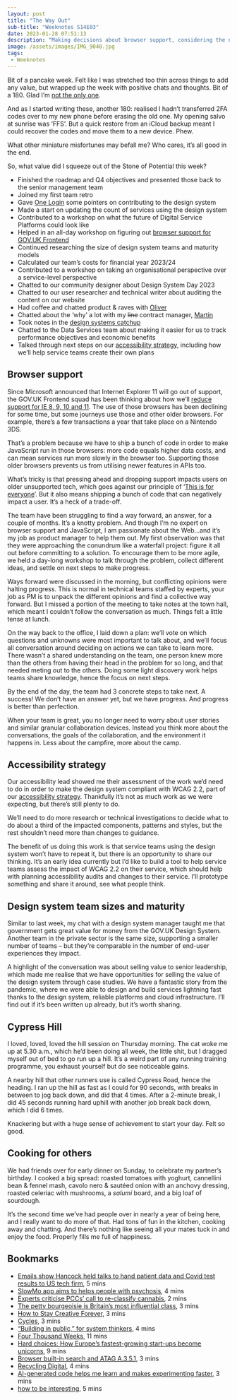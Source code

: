 ```yaml
---
layout: post
title: "The Way Out"
sub-title: "Weeknotes S14E03"
date: 2023-01-28 07:51:13
description: "Making decisions about browser support, considering the next steps in our accessibility strategy, and calculating costs for the year ahead."
image: /assets/images/IMG_9040.jpg
tags:
 - Weeknotes
---
```


Bit of a pancake week. Felt like I was stretched too thin across things to add any value, but wrapped up the week with positive chats and thoughts. Bit of a 180. Glad I’m [not the only one](https://weeknot.es/weeknotes-s02-e05-7289926120bd).

And as I started writing these, another 180: realised I hadn’t transferred 2FA codes over to my new phone before erasing the old one. My opening salvo at sunrise was ‘FFS’. But a quick restore from an iCloud backup meant I could recover the codes and move them to a new device. Phew.

What other miniature misfortunes may befall me? Who cares, it’s all good in the end.

So, what value did I squeeze out of the Stone of Potential this week?

- Finished the roadmap and Q4 objectives and presented those back to the senior management team
- Joined my first team retro
- Gave [One Login](https://www.sign-in.service.gov.uk) some pointers on contributing to the design system
- Made a start on updating the count of services using the design system
- Contributed to a workshop on what the future of Digital Service Platforms could look like
- Helped in an all-day workshop on figuring out [browser support for GOV.‌UK Frontend](https://github.com/alphagov/govuk-frontend/issues/2718)
- Continued researching the size of design system teams and maturity models
- Calculated our team’s costs for financial year 2023/24
- Contributed to a workshop on taking an organisational perspective over a service-level perspective
- Chatted to our community designer about Design System Day 2023
- Chatted to our user researcher and technical writer about auditing the content on our website
- Had coffee and chatted product & raves with [Oliver](https://oliverhannan.carrd.co)
- Chatted about the ‘why’ a lot with my ~~line~~ contract manager, [Martin](https://www.martinlugton.com)
- Took notes in the [design systems catchup](https://design-system.service.gov.uk/community/)
- Chatted to the Data Services team about making it easier for us to track performance objectives and economic benefits
- Talked through next steps on our [accessibility strategy](https://accessibility.blog.gov.uk/2023/01/06/a-new-accessibility-strategy-for-the-gov-uk-design-system/), including how we’ll help service teams create their own plans

## Browser support

Since Microsoft announced that Internet Explorer 11 will go out of support, the GOV.‌UK Frontend squad has been thinking about how we’ll [reduce support for IE 8, 9, 10 and 11](https://github.com/alphagov/govuk-frontend/discussions/2607). The use of those browsers has been declining for some time, but some journeys use those and other older browsers. For example, there’s a few transactions a year that take place on a Nintendo 3DS.

That’s a problem because we have to ship a bunch of code in order to make JavaScript run in those browsers: more code equals higher data costs, and can mean services run more slowly in the browser too. Supporting those older browsers prevents us from utilising newer features in APIs too.

What’s tricky is that pressing ahead and dropping support impacts users on older unsupported tech, which goes against our principle of ‘[This is for everyone](https://www.gov.uk/guidance/government-design-principles#this-is-for-everyone)’. But it also means shipping a bunch of code that can negatively impact a user. It’s a heck of a trade-off.

The team have been struggling to find a way forward, an answer, for a couple of months. It’s a knotty problem. And though I’m no expert on browser support and JavaScript, I am passionate about the Web…and it’s my job as product manager to help them out. My first observation was that they were approaching the conundrum like a waterfall project: figure it all out before committing to a solution. To encourage them to be more agile, we held a day-long workshop to talk through the problem, collect different ideas, and settle on next steps to make progress.

Ways forward were discussed in the morning, but conflicting opinions were halting progress. This is normal in technical teams staffed by experts, your job as PM is to unpack the different opinions and find a collective way forward. But I missed a portion of the meeting to take notes at the town hall, which meant I couldn’t follow the conversation as much. Things felt a little tense at lunch.

On the way back to the office, I laid down a plan: we’ll vote on which questions and unknowns were most important to talk about, and we’ll focus all conversation around deciding on actions we can take to learn more. There wasn’t a shared understanding on the team, one person knew more than the others from having their head in the problem for so long, and that needed meting out to the others. Doing some light discovery work helps teams share knowledge, hence the focus on next steps.

By the end of the day, the team had 3 concrete steps to take next. A success! We don’t have an answer yet, but we have progress. And progress is better than perfection.

When your team is great, you no longer need to worry about user stories and similar granular collaboration devices. Instead you think more about the conversations, the goals of the collaboration, and the environment it happens in. Less about the campfire, more about the camp.

## Accessibility strategy

Our accessibility lead showed me their assessment of the work we’d need to do in order to make the design system compliant with WCAG 2.2, part of our [accessibility strategy](https://accessibility.blog.gov.uk/2023/01/06/a-new-accessibility-strategy-for-the-gov-uk-design-system/). Thankfully it’s not as much work as we were expecting, but there’s still plenty to do.

We’ll need to do more research or technical investigations to decide what to do about a third of the impacted components, patterns and styles, but the rest shouldn’t need more than changes to guidance.

The benefit of us doing this work is that service teams using the design system won’t have to repeat it, but there is an opportunity to share our thinking. It’s an early idea currently but I’d like to build a tool to help service teams assess the impact of WCAG 2.2 on their service, which should help with planning accessibility audits and changes to their service. I’ll prototype something and share it around, see what people think.

## Design system team sizes and maturity

Similar to last week, my chat with a design system manager taught me that government gets great value for money from the GOV.‌UK Design System. Another team in the private sector is the same size, supporting a smaller number of teams – but they’re comparable in the number of end-user experiences they impact.

A highlight of the conversation was about selling value to senior leadership, which made me realise that we have opportunities for selling the value of the design system through case studies. We have a fantastic story from the pandemic, where we were able to design and build services lightning fast thanks to the design system, reliable platforms and cloud infrastructure. I’ll find out if it’s been written up already, but it’s worth sharing.

## Cypress Hill

I loved, loved, loved the hill session on Thursday morning. The cat woke me up at 5.30 a.m., which he’d been doing all week, the little shit, but I dragged myself out of bed to go run up a hill. It’s a weird part of any running training programme, you exhaust yourself but do see noticeable gains.

A nearby hill that other runners use is called Cypress Road, hence the heading. I ran up the hill as fast as I could for 90 seconds, with breaks in between to jog back down, and did that 4 times. After a 2-minute break, I did 45 seconds running hard uphill with another job break back down, which I did 6 times.

Knackering but with a huge sense of achievement to start your day. Felt so good.

## Cooking for others

We had friends over for early dinner on Sunday, to celebrate my partner’s birthday. I cooked a big spread: roasted tomatoes with yoghurt, cannellini bean & fennel mash, cavolo nero & sautéed onion with an anchovy dressing, roasted celeriac with mushrooms, a *salumi* board, and a big loaf of sourdough.

It’s the second time we’ve had people over in nearly a year of being here, and I really want to do more of that. Had tons of fun in the kitchen, cooking away and chatting. And there’s nothing like seeing all your mates tuck in and enjoy the food. Properly fills me full of happiness.

## Bookmarks

- [Emails show Hancock held talks to hand patient data and Covid test results to US tech firm](https://www.mirror.co.uk/news/politics/emails-show-hancock-held-talks-29015256), 5 mins
- [SlowMo app aims to helps people with psychosis](https://www.dezeen.com/2023/01/23/slowmo-app-psychosis-special-projects-nhs/), 4 mins
- [Experts criticise PCCs’ call to re-classify cannabis](https://www.bbc.com/news/uk-england-bristol-64348281), 2 mins
- [The petty bourgeoisie is Britain’s most influential class](https://www.opendemocracy.net/en/petty-bourgeoisie-dan-evans-mortgage-man-keir-starmer/), 3 mins
- [How to Stay Creative Forever](https://www.cjchilvers.com/blog/how-to-stay-creative-forever/), 3 mins
- [Cycles](https://www.ermlikeyeah.com/cycles/), 3 mins
- [“Building in public,” for system thinkers](https://blog.doubleloop.app/a-more-vulnerable-way-to-build/), 4 mins
- [Four Thousand Weeks](https://leebyron.com/4000/), 11 mins
- [Hard choices: How Europe’s fastest-growing start-ups become unicorns](https://www.mckinsey.com/industries/technology-media-and-telecommunications/our-insights/hard-choices-how-europes-fastest-growing-start-ups-become-unicorns), 9 mins
- [Browser built-in search and ATAG A.3.5.1](https://hidde.blog/atag-a351-browser-built-in-search/), 3 mins
- [Recycling Digital](https://warrenellis.ltd/jot/recycling-digital/), 4 mins
- [AI-generated code helps me learn and makes experimenting faster](https://interconnected.org/home/2023/01/27/copilot), 3 mins
- [how to be interesting](https://russelldavies.typepad.com/planning/2006/11/how_to_be_inter.html), 5 mins
